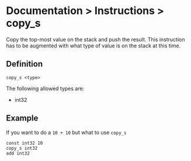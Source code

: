 # Documentation > Instructions > copy_s

Copy the top-most value on the stack and push the result. This instruction has to be augmented with
what type of value is on the stack at this time.

## Definition

```
copy_s <type>
```

The following allowed types are:

* int32

## Example

If you want to do a `10 + 10` but what to use `copy_s`

```
const int32 10
copy_s int32
add int32
```

